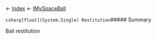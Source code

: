 ← [Index](Api-Index) ← [IMySpaceBall](SpaceEngineers.Game.ModAPI.Ingame.IMySpaceBall)

```csharp[float](System.Single) Restitution```##### Summary

Ball restitution

